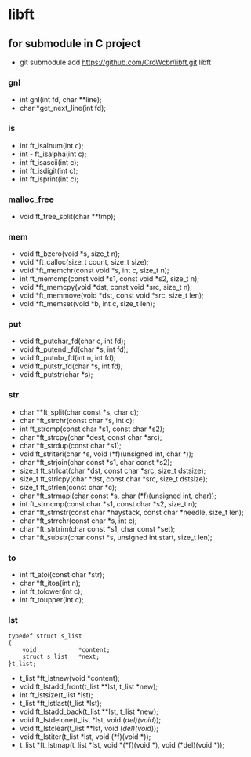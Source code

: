 # libft

## for submodule in C project
- git submodule add https://github.com/CroWcbr/libft.git libft

### gnl
- int		gnl(int fd, char **line);
- char	*get_next_line(int fd);

### is
- int		ft_isalnum(int c);
- int	- 	ft_isalpha(int c);
- int		ft_isascii(int c);
- int		ft_isdigit(int c);
- int		ft_isprint(int c);

### malloc_free
- void		ft_free_split(char	**tmp);

### mem
- void		ft_bzero(void *s, size_t n);
- void		*ft_calloc(size_t count, size_t size);
- void		*ft_memchr(const void *s, int c, size_t n);
- int		ft_memcmp(const void *s1, const void *s2, size_t n);
- void		*ft_memcpy(void *dst, const void *src, size_t n);
- void		*ft_memmove(void *dst, const void *src, size_t len);
- void		*ft_memset(void *b, int c, size_t len);

### put
- void		ft_putchar_fd(char c, int fd);
- void		ft_putendl_fd(char *s, int fd);
- void		ft_putnbr_fd(int n, int fd);
- void		ft_putstr_fd(char *s, int fd);
- void		ft_putstr(char *s);

### str
- char	**ft_split(char const *s, char c);
- char	*ft_strchr(const char *s, int c);
- int		ft_strcmp(const char *s1, const char *s2);
- char	*ft_strcpy(char *dest, const char *src);
- char	*ft_strdup(const char *s1);
- void	ft_striteri(char *s, void (*f)(unsigned int, char *));
- char	*ft_strjoin(char const *s1, char const *s2);
- size_t	ft_strlcat(char *dst, const char *src, size_t dstsize);
- size_t	ft_strlcpy(char *dst, const char *src, size_t dstsize);
- size_t	ft_strlen(const char *c);
- char	*ft_strmapi(char const *s, char (*f)(unsigned int, char));
- int		ft_strncmp(const char *s1, const char *s2, size_t n);
- char	*ft_strnstr(const char *haystack, const char *needle, size_t len);
- char	*ft_strrchr(const char *s, int c);
- char	*ft_strtrim(char const *s1, char const *set);
- char	*ft_substr(char const *s, unsigned int start, size_t len);

### to
- int		ft_atoi(const char *str);
- char	*ft_itoa(int n);
- int		ft_tolower(int c);
- int		ft_toupper(int c);

### lst
```
typedef struct s_list
{
	void			*content;
	struct s_list	*next;	
}t_list;
```
- t_list	*ft_lstnew(void *content);
- void	ft_lstadd_front(t_list **lst, t_list *new);
- int		ft_lstsize(t_list *lst);
- t_list	*ft_lstlast(t_list *lst);
- void	ft_lstadd_back(t_list **lst, t_list *new);
- void	ft_lstdelone(t_list *lst, void (*del)(void*));
- void	ft_lstclear(t_list **lst, void (*del)(void*));
- void	ft_lstiter(t_list *lst, void (*f)(void *));
- t_list	*ft_lstmap(t_list *lst, void *(*f)(void *), void (*del)(void *));
